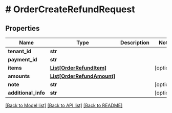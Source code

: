 # # OrderCreateRefundRequest


## Properties 


Name | Type | Description | Notes
------------ | ------------- | ------------- | -------------
**tenant_id**| **str** |   |
**payment_id**| **str** |   |
**items**| [**List[OrderRefundItem]**](OrderRefundItem.md) |   | [optional]
**amounts**| [**List[OrderRefundAmount]**](OrderRefundAmount.md) |   |
**note**| **str** |   | [optional]
**additional_info**| **str** |   | [optional]


[[Back to Model list]](../../README.md#models) [[Back to API list]](../../README.md#endpoints) [[Back to README]](../../README.md)

